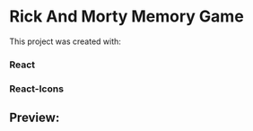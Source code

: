 # Rick And Morty Memory Game
This project was created with:

### React
### React-Icons


## Preview:


